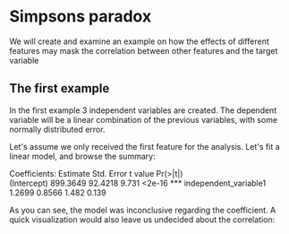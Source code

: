 # Simpsons paradox

We will create and examine an example on how the effects of different features may mask the correlation between other features and the target variable

## The first example
In the first example 3 independent variables are created. The dependent variable will be a linear combination of the previous variables, with some normally distributed error.

Let's assume we only received the first feature for the analysis. Let's fit a linear model, and browse the summary:

Coefficients:
                      Estimate Std. Error t value Pr(>|t|)    
(Intercept)           899.3649    92.4218   9.731   <2e-16 ***
independent_variable1   1.2699     0.8566   1.482    0.139   

As you can see, the model was inconclusive regarding the coefficient. A quick visualization would also leave us undecided about the correlation:

